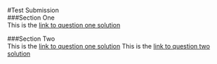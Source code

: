 #Test Submission   
###Section One   
This is the [link to question one solution](https://github.com/Gentlekboy/Test/blob/main/src/section1/question1/MaximumOfTwoNumbers.kt)   
   
###Section Two   
This is the [link to question one solution](https://github.com/Gentlekboy/Test/tree/main/src/section2/question1)
This is the [link to question two solution](https://github.com/Gentlekboy/Test/tree/main/src/section2/question2)